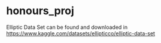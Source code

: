 # honours_proj
Elliptic Data Set can be found and downloaded in https://www.kaggle.com/datasets/ellipticco/elliptic-data-set
